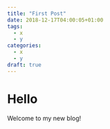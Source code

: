 ```yaml
---
title: "First Post"
date: 2018-12-17T04:00:05+01:00
tags:
  - x
  - y
categories:
  - x
  - y
draft: true
---
```


# Hello

Welcome to my new blog!
